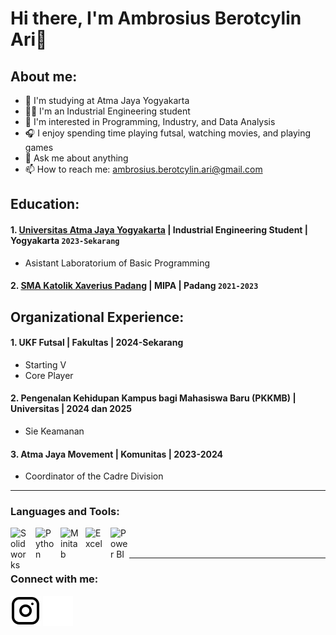 # Hi there, I'm Ambrosius Berotcylin Ari👋
## About me:
- 🏫 I'm studying at Atma Jaya Yogyakarta
- 👨‍🎓 I'm an Industrial Engineering student
- 🔭 I'm interested in Programming, Industry, and Data Analysis
- 🎧 I enjoy spending time playing futsal, watching movies, and playing games
- 💬 Ask me about anything
- 📫 How to reach me: ambrosius.berotcylin.ari@gmail.com

## Education:

#### 1. [Universitas Atma Jaya Yogyakarta](https://www.uajy.ac.id) | Industrial Engineering Student | Yogyakarta `2023-Sekarang`
   - Asistant Laboratorium of Basic Programming
 #### 2. [SMA Katolik Xaverius Padang](https://www.prayogapadang.or.id/?page_id=378) | MIPA | Padang `2021-2023`

## Organizational Experience:
#### 1. UKF Futsal | Fakultas | 2024-Sekarang
   - Starting V
   - Core Player
#### 2. Pengenalan Kehidupan Kampus bagi Mahasiswa Baru (PKKMB) | Universitas | 2024 dan 2025
   - Sie Keamanan
#### 3. Atma Jaya Movement | Komunitas | 2023-2024
   - Coordinator of the Cadre Division
---

### Languages and Tools:

[<img align="left" alt="Solidworks" width="30px" src="https://img.icons8.com/?size=512&id=62397&format=png" style="padding-right:10px;" />][webdev]
[<img align="left" alt="Python" width="30px" src="https://upload.wikimedia.org/wikipedia/commons/thumb/c/c3/Python-logo-notext.svg/110px-Python-logo-notext.svg.png?20100317150552" style="padding-right:10px;" />][webdev]
[<img align="left" alt="Minitab" width="30px" src="https://encrypted-tbn0.gstatic.com/images?q=tbn:ANd9GcS4I-sxWgEbArYbq5zFAmAEa0keDohrabo0Qw&s" style="padding-right:10px;" />][webdev]
[<img align="left" alt="Excel" width="30px" src="https://is2-ssl.mzstatic.com/image/thumb/Purple126/v4/a8/fd/5a/a8fd5a84-c6f1-355f-3b9f-6e86598efaa3/XCEL.png/1200x630bb.png" style="padding-right:10px;" />][webdev]
[<img align="left" alt="Power BI" width="30px" src="https://powerbi.microsoft.com/pictures/application-logos/svg/powerbi.svg" style="padding-right:0px;" />][webdev]

<br />
<br />

---
### Connect with me:

[![website](./img/instagram-light.svg)](https://www.instagram.com/brtcyln_?igsh=YzhvN3I0MzhjMGtu#gh-light-mode-only)
[![website](./img/instagram-dark.svg)](https://www.instagram.com/brtcyln_?igsh=YzhvN3I0MzhjMGtu#gh-dark-mode-only)



[webdev]: https://github.com/Cyln7/Cyln7
